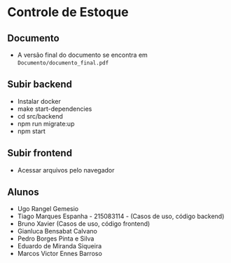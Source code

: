 # Controle de Estoque

## Documento
- A versão final do documento se encontra em 
  `Documento/documento_final.pdf`

## Subir backend
  - Instalar docker
  - make start-dependencies
  - cd src/backend
  - npm run migrate:up
  - npm start
## Subir frontend
- Acessar arquivos pelo navegador

## Alunos
- Ugo Rangel Gemesio
- Tiago Marques Espanha - 215083114 - (Casos de uso, código backend)
- Bruno Xavier (Casos de uso, código frontend)
- Gianluca Bensabat Calvano
- Pedro Borges Pinta e Silva
- Eduardo de Miranda Siqueira
- Marcos Victor Ennes Barroso

